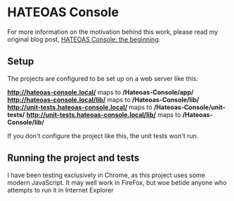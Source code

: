# HATEOAS Console

For more information on the motivation behind this work, please read my original blog post, [HATEOAS Console: the beginning](http://blog.matthewbutt.com/2011/09/18/hateoas-console-the-beginning/).

## Setup

The projects are configured to be set up on a web server like this:

**http://hateoas-console.local/** maps to **/Hateoas-Console/app/**  
**http://hateoas-console.local/lib/** maps to **/Hateoas-Console/lib/**
**http://unit-tests.hateoas-console.local/** maps to **/Hateoas-Console/unit-tests/**
**http://unit-tests.hateoas-console.local/lib/** maps to **/Hateoas-Console/lib/**

If you don't configure the project like this, the unit tests won't run.

## Running the project and tests

I have been testing exclusively in Chrome, as this project uses some modern
JavaScript. It may well work in FireFox, but woe betide anyone who attempts to 
run it in Internet Explorer
